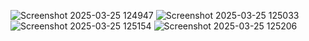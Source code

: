 ![Screenshot 2025-03-25 124947](https://github.com/user-attachments/assets/a202c43b-ce3d-4af6-9adb-55edbaea35f4)
![Screenshot 2025-03-25 125033](https://github.com/user-attachments/assets/72773d66-7147-494a-bf40-1189a6c8476d)
![Screenshot 2025-03-25 125154](https://github.com/user-attachments/assets/8e1176d7-89a1-4790-bf3c-b7f950e29798)
![Screenshot 2025-03-25 125206](https://github.com/user-attachments/assets/353060fc-53bb-4bb6-a33a-033c0d37903d)
